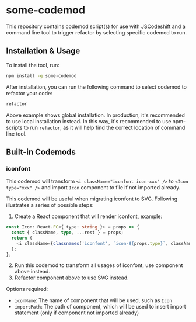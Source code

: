 # some-codemod

This repository contains codemod script(s) for use with [JSCodeshift](https://github.com/facebook/jscodeshift) and a command line tool to trigger refactor by selecting specific codemod to run.

## Installation & Usage

To install the tool, run:

```bash
npm install -g some-codemod
```

After installation, you can run the following command to select codemod to refactor your code:

```bash
refactor
```

Above example shows global installation. In production, it's recommended to use local installation instead. In this way, it's recommended to use npm-scripts to run `refactor`, as it will help find the correct location of command line tool.

## Built-in Codemods

### iconfont

This codemod will transform `<i className="iconfont icon-xxx" />` to `<Icon type="xxx" />` and import `Icon` component to file if not imported already.

This codemod will be useful when migrating iconfont to SVG. Following illustrates a series of possible steps:

1. Create a React component that will render iconfont, example:

```typescript
const Icon: React.FC<{ type: string }> = props => {
  const { className, type, ...rest } = props;
  return (
    <i className={classnames('iconfont', `icon-${props.type}`, className)} {...rest} />
  );
};
```

2. Run this codemod to transform all usages of iconfont, use component above instead.
3. Refactor component above to use SVG instead.

Options required:

+ `iconName`: The name of component that will be used, such as `Icon`
+ `importPath`: The path of component, which will be used to insert import statement (only if component not imported already)
